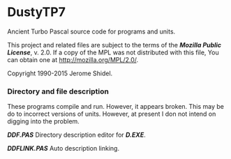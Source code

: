 # DustyTP7
Ancient Turbo Pascal source code for programs and units.

This project and related files are subject to the terms of the **_Mozilla Public License_**, 
v. 2.0. If a copy of the MPL was not distributed with this file, You can obtain one at 
http://mozilla.org/MPL/2.0/.

Copyright 1990-2015 Jerome Shidel.

### Directory and file description

These programs compile and run. However, it appears broken. This may be do to incorrect
versions of units. However, at present I don not intend on digging into the problem. 

**_DDF.PAS_** Directory description editor for **_D.EXE_**. 

**_DDFLINK.PAS_** Auto description linking.